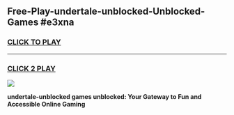 
## Free-Play-undertale-unblocked-Unblocked-Games #e3xna
<h3>
<a href="https://news.freeplayer.one?title=undertale-unblocked&ref=8M">CLICK TO PLAY</a></h3>
<hr>

<h3>
<a href="https://news.freeplayer.one?title=undertale-unblocked&ref=8M">CLICK 2 PLAY</a>
  
</h3>

<a href="https://news.freeplayer.one?title=undertale-unblocked&ref=8M"><img src="https://clearcache.store/games.png"></a>


**undertale-unblocked games unblocked: Your Gateway to Fun and Accessible Online Gaming**
